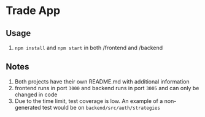 # Trade App
## Usage
1. ``npm install`` and ``npm start`` in both /frontend and /backend

## Notes
1. Both projects have their own README.md with additional information
2. frontend runs in port ``3000`` and backend runs in port ``3005`` and can only be changed in code
3. Due to the time limit, test coverage is low. An example of a non-generated test would be on ``backend/src/auth/strategies``